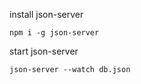 install json-server

```
npm i -g json-server
```

start json-server

```
json-server --watch db.json
```
